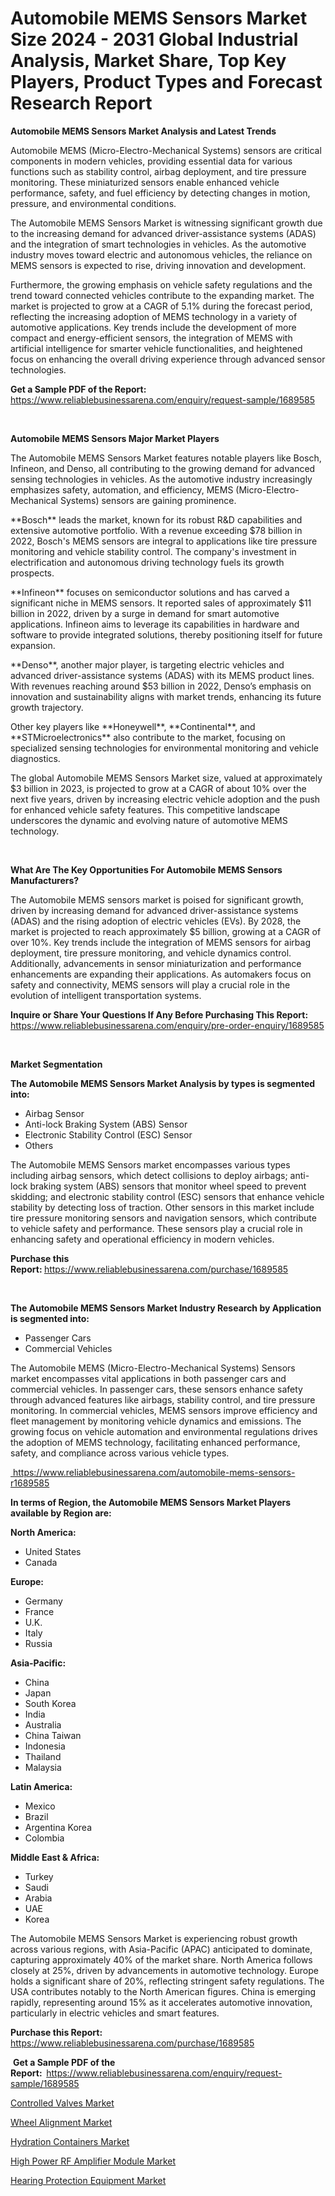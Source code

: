 <p><h1>Automobile MEMS Sensors Market Size 2024 - 2031 Global Industrial Analysis, Market Share, Top Key Players, Product Types and Forecast Research Report</h1></p><p><strong>Automobile MEMS Sensors Market Analysis and Latest Trends</strong></p>
<p><p>Automobile MEMS (Micro-Electro-Mechanical Systems) sensors are critical components in modern vehicles, providing essential data for various functions such as stability control, airbag deployment, and tire pressure monitoring. These miniaturized sensors enable enhanced vehicle performance, safety, and fuel efficiency by detecting changes in motion, pressure, and environmental conditions.</p><p>The Automobile MEMS Sensors Market is witnessing significant growth due to the increasing demand for advanced driver-assistance systems (ADAS) and the integration of smart technologies in vehicles. As the automotive industry moves toward electric and autonomous vehicles, the reliance on MEMS sensors is expected to rise, driving innovation and development.</p><p>Furthermore, the growing emphasis on vehicle safety regulations and the trend toward connected vehicles contribute to the expanding market. The market is projected to grow at a CAGR of 5.1% during the forecast period, reflecting the increasing adoption of MEMS technology in a variety of automotive applications. Key trends include the development of more compact and energy-efficient sensors, the integration of MEMS with artificial intelligence for smarter vehicle functionalities, and heightened focus on enhancing the overall driving experience through advanced sensor technologies.</p></p>
<p><strong>Get a Sample PDF of the Report:&nbsp;</strong> <a href="https://www.reliablebusinessarena.com/enquiry/request-sample/1689585?utm_campaign=1278&utm_medium=2&utm_source=Github&utm_content=ia&utm_term=17102024&utm_id=automobile-mems-sensors">https://www.reliablebusinessarena.com/enquiry/request-sample/1689585</a></p>
<p>&nbsp;</p>
<p><strong>Automobile MEMS Sensors Major Market Players</strong></p>
<p><p>The Automobile MEMS Sensors Market features notable players like Bosch, Infineon, and Denso, all contributing to the growing demand for advanced sensing technologies in vehicles. As the automotive industry increasingly emphasizes safety, automation, and efficiency, MEMS (Micro-Electro-Mechanical Systems) sensors are gaining prominence.</p><p>**Bosch** leads the market, known for its robust R&D capabilities and extensive automotive portfolio. With a revenue exceeding $78 billion in 2022, Bosch's MEMS sensors are integral to applications like tire pressure monitoring and vehicle stability control. The company's investment in electrification and autonomous driving technology fuels its growth prospects.</p><p>**Infineon** focuses on semiconductor solutions and has carved a significant niche in MEMS sensors. It reported sales of approximately $11 billion in 2022, driven by a surge in demand for smart automotive applications. Infineon aims to leverage its capabilities in hardware and software to provide integrated solutions, thereby positioning itself for future expansion.</p><p>**Denso**, another major player, is targeting electric vehicles and advanced driver-assistance systems (ADAS) with its MEMS product lines. With revenues reaching around $53 billion in 2022, Denso’s emphasis on innovation and sustainability aligns with market trends, enhancing its future growth trajectory.</p><p>Other key players like **Honeywell**, **Continental**, and **STMicroelectronics** also contribute to the market, focusing on specialized sensing technologies for environmental monitoring and vehicle diagnostics.</p><p>The global Automobile MEMS Sensors Market size, valued at approximately $3 billion in 2023, is projected to grow at a CAGR of about 10% over the next five years, driven by increasing electric vehicle adoption and the push for enhanced vehicle safety features. This competitive landscape underscores the dynamic and evolving nature of automotive MEMS technology.</p></p>
<p>&nbsp;</p>
<p><strong>What Are The Key Opportunities For Automobile MEMS Sensors Manufacturers?</strong></p>
<p><p>The Automobile MEMS sensors market is poised for significant growth, driven by increasing demand for advanced driver-assistance systems (ADAS) and the rising adoption of electric vehicles (EVs). By 2028, the market is projected to reach approximately $5 billion, growing at a CAGR of over 10%. Key trends include the integration of MEMS sensors for airbag deployment, tire pressure monitoring, and vehicle dynamics control. Additionally, advancements in sensor miniaturization and performance enhancements are expanding their applications. As automakers focus on safety and connectivity, MEMS sensors will play a crucial role in the evolution of intelligent transportation systems.</p></p>
<p><strong>Inquire or Share Your Questions If Any Before Purchasing This Report:</strong> <a href="https://www.reliablebusinessarena.com/enquiry/pre-order-enquiry/1689585?utm_campaign=1278&utm_medium=2&utm_source=Github&utm_content=ia&utm_term=17102024&utm_id=automobile-mems-sensors">https://www.reliablebusinessarena.com/enquiry/pre-order-enquiry/1689585</a></p>
<p>&nbsp;</p>
<p><strong>Market Segmentation</strong></p>
<p><strong>The Automobile MEMS Sensors Market Analysis by types is segmented into:</strong></p>
<p><ul><li>Airbag Sensor</li><li>Anti-lock Braking System (ABS) Sensor</li><li>Electronic Stability Control (ESC) Sensor</li><li>Others</li></ul></p>
<p><p>The Automobile MEMS Sensors market encompasses various types including airbag sensors, which detect collisions to deploy airbags; anti-lock braking system (ABS) sensors that monitor wheel speed to prevent skidding; and electronic stability control (ESC) sensors that enhance vehicle stability by detecting loss of traction. Other sensors in this market include tire pressure monitoring sensors and navigation sensors, which contribute to vehicle safety and performance. These sensors play a crucial role in enhancing safety and operational efficiency in modern vehicles.</p></p>
<p><strong>Purchase this Report:&nbsp;</strong><a href="https://www.reliablebusinessarena.com/purchase/1689585?utm_campaign=1278&utm_medium=2&utm_source=Github&utm_content=ia&utm_term=17102024&utm_id=automobile-mems-sensors">https://www.reliablebusinessarena.com/purchase/1689585</a></p>
<p>&nbsp;</p>
<p><strong>The Automobile MEMS Sensors Market Industry Research by Application is segmented into:</strong></p>
<p><ul><li>Passenger Cars</li><li>Commercial Vehicles</li></ul></p>
<p><p>The Automobile MEMS (Micro-Electro-Mechanical Systems) Sensors market encompasses vital applications in both passenger cars and commercial vehicles. In passenger cars, these sensors enhance safety through advanced features like airbags, stability control, and tire pressure monitoring. In commercial vehicles, MEMS sensors improve efficiency and fleet management by monitoring vehicle dynamics and emissions. The growing focus on vehicle automation and environmental regulations drives the adoption of MEMS technology, facilitating enhanced performance, safety, and compliance across various vehicle types.</p></p>
<p><a href="https://www.reliablebusinessarena.com/automobile-mems-sensors-r1689585?utm_campaign=1278&utm_medium=2&utm_source=Github&utm_content=ia&utm_term=17102024&utm_id=automobile-mems-sensors">&nbsp;https://www.reliablebusinessarena.com/automobile-mems-sensors-r1689585</a></p>
<p><strong>In terms of Region, the Automobile MEMS Sensors Market Players available by Region are:</strong></p>
<p>
    <p> <strong> North America: </strong>
        <ul>
            <li>United States</li>
            <li>Canada</li>
        </ul>
        </p> 
    <p> <strong> Europe: </strong>
        <ul>
            <li>Germany</li>
            <li>France</li>
            <li>U.K.</li>
            <li>Italy</li>
            <li>Russia</li>
        </ul>
        </p> 
    <p> <strong> Asia-Pacific: </strong>
        <ul>
            <li>China</li>
            <li>Japan</li>
            <li>South Korea</li>
            <li>India</li>
            <li>Australia</li>
            <li>China Taiwan</li>
            <li>Indonesia</li>
            <li>Thailand</li>
            <li>Malaysia</li>
        </ul>
        </p> 
    <p> <strong> Latin America: </strong>
        <ul>
            <li>Mexico</li>
            <li>Brazil</li>
            <li>Argentina Korea</li>
            <li>Colombia</li>
        </ul>
        </p> 
    <p> <strong> Middle East & Africa: </strong>
        <ul>
            <li>Turkey</li>
            <li>Saudi</li>
            <li>Arabia</li>
            <li>UAE</li>
            <li>Korea</li>
        </ul>
    </p>
    </p>
<p><p>The Automobile MEMS Sensors Market is experiencing robust growth across various regions, with Asia-Pacific (APAC) anticipated to dominate, capturing approximately 40% of the market share. North America follows closely at 25%, driven by advancements in automotive technology. Europe holds a significant share of 20%, reflecting stringent safety regulations. The USA contributes notably to the North American figures. China is emerging rapidly, representing around 15% as it accelerates automotive innovation, particularly in electric vehicles and smart features.</p></p>
<p><strong>Purchase this Report: </strong><a href="https://www.reliablebusinessarena.com/purchase/1689585?utm_campaign=1278&utm_medium=2&utm_source=Github&utm_content=ia&utm_term=17102024&utm_id=automobile-mems-sensors">https://www.reliablebusinessarena.com/purchase/1689585</a></p>
<p>&nbsp;<strong>Get a Sample PDF of the Report:&nbsp;&nbsp;</strong><a href="https://www.reliablebusinessarena.com/enquiry/request-sample/1689585?utm_campaign=1278&utm_medium=2&utm_source=Github&utm_content=ia&utm_term=17102024&utm_id=automobile-mems-sensors">https://www.reliablebusinessarena.com/enquiry/request-sample/1689585</a></p>
<p><strong></strong></p>
<p><p><a href="https://github.com/elenif62bh/Market-Research-Report-List-1/blob/main/controlled-valves-market.md?utm_campaign=1278&utm_medium=2&utm_source=Github&utm_content=ia&utm_term=17102024&utm_id=automobile-mems-sensors">Controlled Valves Market</a></p><p><a href="https://github.com/deshawnj39lau/Market-Research-Report-List-1/blob/main/wheel-alignment-market.md?utm_campaign=1278&utm_medium=2&utm_source=Github&utm_content=ia&utm_term=17102024&utm_id=automobile-mems-sensors">Wheel Alignment Market</a></p><p><a href="https://www.linkedin.com/pulse/hydration-containers-market-evolution-regional-adaptations-z7amf?utm_campaign=1278&utm_medium=2&utm_source=Github&utm_content=ia&utm_term=17102024&utm_id=automobile-mems-sensors">Hydration Containers Market</a></p><p><a href="https://www.linkedin.com/pulse/strategic-insights-global-high-power-rf-amplifier-module-8iasf?utm_campaign=1278&utm_medium=2&utm_source=Github&utm_content=ia&utm_term=17102024&utm_id=automobile-mems-sensors">High Power RF Amplifier Module Market</a></p><p><a href="https://www.linkedin.com/pulse/hearing-protection-equipment-market-global-insights-regional-abmcf?utm_campaign=1278&utm_medium=2&utm_source=Github&utm_content=ia&utm_term=17102024&utm_id=automobile-mems-sensors">Hearing Protection Equipment Market</a></p></p>